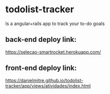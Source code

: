 # todolist-tracker
Is a angular+rails app to track your to-do goals

## back-end deploy link:
https://selecao-smartrocket.herokuapp.com/

## front-end deploy link:
https://danielmitre.github.io/todolist-tracker/app/views/atividades/index.html
